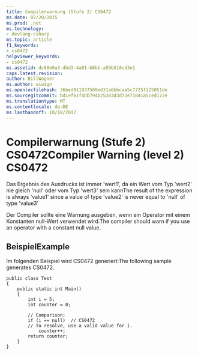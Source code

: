 ```yaml
---
title: Compilerwarnung (Stufe 2) CS0472
ms.date: 07/20/2015
ms.prod: .net
ms.technology:
- devlang-csharp
ms.topic: article
f1_keywords:
- cs0472
helpviewer_keywords:
- cs0472
ms.assetid: dc80e0a3-dbd3-4a81-b8bb-a59b510cd3e1
caps.latest.revision: 
author: BillWagner
ms.author: wiwagn
ms.openlocfilehash: 36bed911937509ed31a6bbcaa5c7725f225051de
ms.sourcegitcommit: bd1ef61f4bb794b25383d3d72e71041a5ced172e
ms.translationtype: MT
ms.contentlocale: de-DE
ms.lasthandoff: 10/18/2017
---
```

# <a name="compiler-warning-level-2-cs0472"></a><span data-ttu-id="c90ac-102">Compilerwarnung (Stufe 2) CS0472</span><span class="sxs-lookup"><span data-stu-id="c90ac-102">Compiler Warning (level 2) CS0472</span></span>
<span data-ttu-id="c90ac-103">Das Ergebnis des Ausdrucks ist immer 'wert1', da ein Wert vom Typ 'wert2' nie gleich 'null' oder vom Typ 'wert3' sein kann</span><span class="sxs-lookup"><span data-stu-id="c90ac-103">The result of the expression is always 'value1' since a value of type 'value2' is never equal to 'null' of type 'value3'</span></span>  
  
 <span data-ttu-id="c90ac-104">Der Compiler sollte eine Warnung ausgeben, wenn ein Operator mit einem Konstanten null-Wert verwendet wird.</span><span class="sxs-lookup"><span data-stu-id="c90ac-104">The compiler should warn if you use an operator with a constant null value.</span></span>  
  
## <a name="example"></a><span data-ttu-id="c90ac-105">Beispiel</span><span class="sxs-lookup"><span data-stu-id="c90ac-105">Example</span></span>  
 <span data-ttu-id="c90ac-106">Im folgenden Beispiel wird CS0472 generiert:</span><span class="sxs-lookup"><span data-stu-id="c90ac-106">The following sample generates CS0472.</span></span>  
  
```  
public class Test  
{  
    public static int Main()  
    {  
        int i = 5;  
        int counter = 0;  
  
        // Comparison:  
        if (i == null)  // CS0472  
        // To resolve, use a valid value for i.  
            counter++;   
        return counter;  
    }  
}  
```
